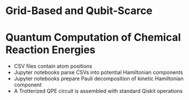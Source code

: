 # Grid-Based and Qubit-Scarce 
# Quantum Computation of Chemical Reaction Energies

- CSV files contain atom positions
- Jupyter notebooks parse CSVs into potential Hamiltonian components
- Jupyter notebooks prepare Pauli decomposition of kinetic Hamiltonian component
- A Trotterized QPE circuit is assembled with standard Qiskit operations
